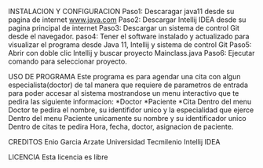 INSTALACION Y CONFIGURACION
Paso1: Descaragar java11 desde su pagina de internet www.java.com
Paso2: Descargar Intellij IDEA desde su pagina principal de internet
Paso3: Descargar un sistema de control Git desde el navegador.
paso4: Tener el software instalado y actualizado para visualizar el programa desde
Java 11, Intellij y sistema de control Git
Paso5: Abrir con doble clic Intellij y buscar proyecto Mainclass.java
Paso6: Ejecutar comando para seleccionar proyecto.


USO DE PROGRAMA
Este programa es para agendar una cita con algun especialista(doctor) de tal manera que requiere de parametros de entrada
para poder accesar al sistema mostrandose un menu interactivo que te pedira las siguiente informacion:
*Doctor
*Paciente
*Cita
Dentro del menu Doctor te pedira el nombre, su identifidor unico y la especialidad que ejerce
Dentro del menu Paciente unicamente su nombre y su identificador unico
Dentro de citas te pedira Hora, fecha, doctor, asignacion de paciente.




CREDITOS
Enio Garcia Arzate
Universidad Tecmilenio
Intellij IDEA



LICENCIA
Esta licencia es libre
